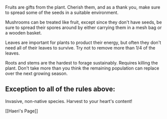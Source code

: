 Fruits are gifts from the plant. Cherish them, and as a thank you, make sure to spread some of the seeds in a suitable environment. 

Mushrooms can be treated like fruit, except since they don't have seeds, be sure to spread their spores around by either carrying them in a mesh bag or a wooden basket.

Leaves are important for plants to product their energy, but often they don't need all of their leaves to survive. Try not to remove more than 1/4 of the leaves. 

Roots and stems are the hardest to forage sustainably. Requires killing the plant. Don't take more than you think the remaining population can replace over the next growing season.
## Exception to all of the rules above:
Invasive, non-native species. Harvest to your heart's content!

[[Haeri's Page]]